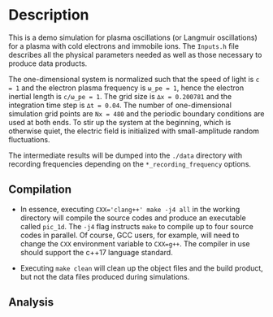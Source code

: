 # Description

This is a demo simulation for plasma oscillations (or Langmuir oscillations) for a plasma with cold electrons and immobile ions.
The `Inputs.h` file describes all the physical parameters needed as well as those necessary to produce data products.

The one-dimensional system is normalized such that
the speed of light is `c = 1` and the electron plasma frequency is `ω_pe = 1`, hence the electron inertial length is `c/ω_pe = 1`.
The grid size is `∆x = 0.200781` and the integration time step is `∆t = 0.04`.
The number of one-dimensional simulation grid points are `Nx = 480` and the periodic boundary conditions are used at both ends.
To stir up the system at the beginning, which is otherwise quiet,
the electric field is initialized with small-amplitude random fluctuations.

The intermediate results will be dumped into the `./data` directory with recording frequencies
depending on the `*_recording_frequency` options.


## Compilation

* In essence, executing `CXX='clang++' make -j4 all` in the working directory will
  compile the source codes and produce an executable called `pic_1d`.
  The `-j4` flag instructs `make` to compile up to four source codes in parallel.
  Of course, GCC users, for example, will need to change the `CXX` environment variable to `CXX=g++`.
  The compiler in use should support the c++17 language standard.

* Executing `make clean` will clean up the object files and the build product, but not the data files produced during simulations.


## Analysis
